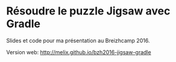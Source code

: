 # Résoudre le puzzle Jigsaw avec Gradle

Slides et code pour ma présentation au Breizhcamp 2016.

Version web: http://melix.github.io/bzh2016-jigsaw-gradle
